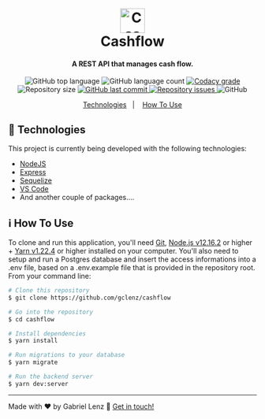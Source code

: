 <h1 align="center">
    <img alt="Cashflow" src="https://i.ibb.co/pR2nK9Z/cover.png" style="height:50px;max-width:100%" />
    <br>
    Cashflow
</h1>

<h4 align="center">
  A REST API that manages cash flow.
</h4>
<p align="center">
  <img alt="GitHub top language" src="https://img.shields.io/github/languages/top/gclenz/cashflow.svg">

  <img alt="GitHub language count" src="https://img.shields.io/github/languages/count/gclenz/cashflow.svg">

  <a href="https://www.codacy.com/app/gclenz/cashflow?utm_source=github.com&amp;utm_medium=referral&amp;utm_content=gclenz/cashflow&amp;utm_campaign=Badge_Grade">
    <img alt="Codacy grade" src="https://api.codacy.com/project/badge/Grade/691b85e51bf240b997ae6ff82ea41590">
  </a>

  <img alt="Repository size" src="https://img.shields.io/github/repo-size/gclenz/cashflow.svg">
  <a href="https://github.com/gclenz/cashflow/commits/master">
    <img alt="GitHub last commit" src="https://img.shields.io/github/last-commit/gclenz/cashflow.svg">
  </a>

  <a href="https://github.com/gclenz/cashflow/issues">
    <img alt="Repository issues" src="https://img.shields.io/github/issues/gclenz/cashflow.svg">
  </a>

  <img alt="GitHub" src="https://img.shields.io/github/license/gclenz/cashflow.svg">
</p>

<p align="center">
  <a href="#rocket-technologies">Technologies</a>&nbsp;&nbsp;&nbsp;|&nbsp;&nbsp;&nbsp;
  <a href="#information_source-how-to-use">How To Use</a>
</p>

## :rocket: Technologies

This project is currently being developed with the following technologies:

- [NodeJS](https://nodejs.org)
- [Express](https://expressjs.com/)
- [Sequelize](https://sequelize.org/)
- [VS Code](https://code.visualstudio.com/)
- And another couple of packages....

## :information_source: How To Use

To clone and run this application, you'll need [Git](https://git-scm.com), [Node.js v12.16.2](https://nodejs.org) or higher + [Yarn v1.22.4](https://yarnpkg.com/) or higher installed on your computer.
You'll also need to setup and run a Postgres database and insert the access informations into a .env file, based on a .env.example file that is provided in the repository root.
From your command line:

```bash
# Clone this repository
$ git clone https://github.com/gclenz/cashflow

# Go into the repository
$ cd cashflow

# Install dependencies
$ yarn install

# Run migrations to your database
$ yarn migrate

# Run the backend server
$ yarn dev:server
```

---

Made with ♥ by Gabriel Lenz :wave: [Get in touch!](https://www.linkedin.com/in/gabriellenz/)
